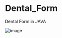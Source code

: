 # Dental_Form

Dental Form in JAVA

![image](https://user-images.githubusercontent.com/3512401/206924769-f8593fff-cf94-4c1a-a910-d1cd679231b6.png)
